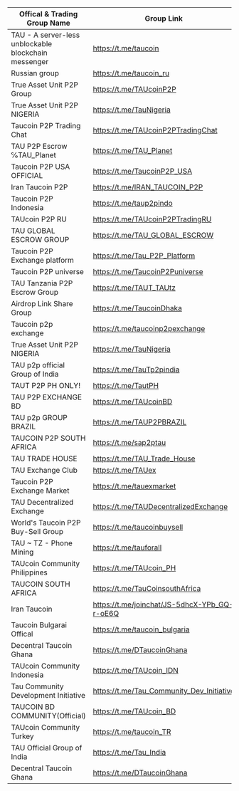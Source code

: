 
Offical & Trading Group Name | Group Link 
| ------------ | ------------ |
| TAU - A server-less unblockable blockchain messenger | <https://t.me/taucoin> |
Russian group | <https://t.me/taucoin_ru> 
True Asset Unit P2P Group | <https://t.me/TAUcoinP2P>
True Asset Unit P2P NIGERIA | <https://t.me/TauNigeria>
Taucoin P2P Trading Chat | <https://t.me/TAUcoinP2PTradingChat>
TAU P2P Escrow ℅TAU_Planet | <https://t.me/TAU_Planet>
Taucoin P2P USA OFFICIAL | <https://t.me/TaucoinP2P_USA>
Iran Taucoin P2P | <https://t.me/IRAN_TAUCOIN_P2P>
Taucoin P2P Indonesia | <https://t.me/taup2pindo>
TAUcoin P2P RU | <https://t.me/TAUcoinP2PTradingRU>
TAU GLOBAL ESCROW GROUP | <https://t.me/TAU_GLOBAL_ESCROW>
Taucoin P2P Exchange platform | <https://t.me/Tau_P2P_Platform>
Taucoin P2P universe | <https://t.me/TaucoinP2Puniverse>
TAU Tanzania P2P Escrow Group | <https://t.me/TAUT_TAUtz>
Airdrop Link Share Group | <https://t.me/TaucoinDhaka>
Taucoin p2p exchange | <https://t.me/taucoinp2pexchange>
True Asset Unit P2P NIGERIA | <https://t.me/TauNigeria>
TAU p2p official Group of India | <https://t.me/TauTp2pindia>
TAUT P2P PH ONLY! | <https://t.me/TautPH>
TAU P2P EXCHANGE BD | <https://t.me/TAUcoinBD>
TAU p2p GROUP BRAZIL | <https://t.me/TAUP2PBRAZIL>
TAUCOIN P2P SOUTH AFRICA | <https://t.me/sap2ptau>
TAU TRADE HOUSE | <https://t.me/TAU_Trade_House>
TAU Exchange Club | <https://t.me/TAUex>
Taucoin P2P Exchange Market | <https://t.me/tauexmarket>
TAU Decentralized Exchange | <https://t.me/TAUDecentralizedExchange>
World's Taucoin P2P Buy-Sell Group | <https://t.me/taucoinbuysell>
TAU ~ TZ - Phone Mining | <https://t.me/tauforall>
TAUcoin Community Philippines | <https://t.me/TAUcoin_PH>
TAUCOIN SOUTH AFRICA | <https://t.me/TauCoinsouthAfrica>
Iran Taucoin | <https://t.me/joinchat/JS-5dhcX-YPb_GQ-r-oE6Q>
Taucoin Bulgarai Offical | <https://t.me/taucoin_bulgaria>
Decentral Taucoin Ghana | <https://t.me/DTaucoinGhana>
TAUcoin Community Indonesia	| <https://t.me/TAUcoin_IDN>
Tau Community Development Initiative | <https://t.me/Tau_Community_Dev_Initiative>
TAUCOIN BD COMMUNITY(Official) | <https://t.me/TAUcoin_BD>
TAUcoin Community Turkey | <https://t.me/taucoin_TR>
TAU Official Group of India	| <https://t.me/Tau_India>
Decentral Taucoin Ghana | <https://t.me/DTaucoinGhana>
